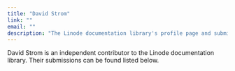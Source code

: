 ```yaml
---
title: "David Strom"
link: ""
email: ""
description: "The Linode documentation library's profile page and submission listing for David Strom"
---
```


David Strom is an independent contributor to the Linode documentation library. Their submissions can be found listed below.